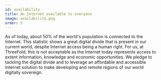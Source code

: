```yaml
---
id: availability
title: An Internet available to everyone
image: availability.png
order: 5
---
```


As of today, about 50% of the world's population is connected to the Internet. This statistic shows a great digital divide that is present in our current world, despite Internet access being a human right. For us, at ThreeFold, this is not acceptable as the Internet today represents access to extent information, knowledge and economic opportunities. We pledge to tackling the digital divide and to leverage an affordable and accessible Internet solution to make developing and remote regions of our world digitally sovereign.

